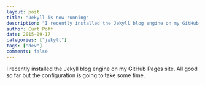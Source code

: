 ```yaml
---
layout: post
title: "Jekyll is now running"
description: "I recently installed the Jekyll blog engine on my GitHub Pages site."
author: Curt Poff
date: 2015-09-17
categories: ["jekyll"]
tags: ["dev"]
comments: false
---
```

I recently installed the Jekyll blog engine on my GitHub Pages site. All good so far but the configuration is going to take some time. 
